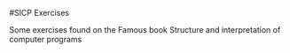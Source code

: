 #SICP Exercises

Some exercises found on the Famous book Structure and interpretation of computer programs

